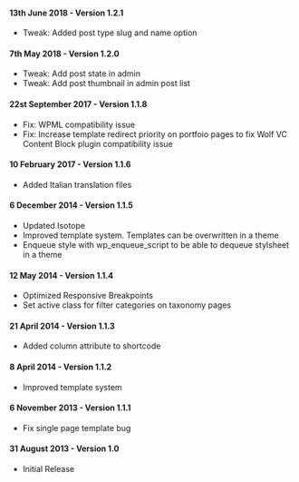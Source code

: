 #### 13th June 2018 - Version 1.2.1

* Tweak: Added post type slug and name option

#### 7th May 2018 - Version 1.2.0

* Tweak: Add post state in admin
* Tweak: Add post thumbnail in admin post list

#### 22st September 2017 - Version 1.1.8

* Fix: WPML compatibility issue
* Fix: Increase template redirect priority on portfoio pages to fix Wolf VC Content Block plugin compatibility issue

#### 10 February 2017 - Version 1.1.6

* Added Italian translation files

#### 6 December 2014 - Version 1.1.5
 
* Updated Isotope
* Improved template system. Templates can be overwritten in a theme
* Enqueue style with wp_enqueue_script to be able to dequeue stylsheet in a theme

#### 12 May 2014 - Version 1.1.4
 
* Optimized Responsive Breakpoints
* Set active class for filter categories on taxonomy pages

#### 21 April 2014 - Version 1.1.3 

* Added column attribute to shortcode

#### 8 April 2014 - Version 1.1.2 

* Improved template system

#### 6 November 2013 - Version 1.1.1 

* Fix single page template bug

#### 31 August 2013 - Version 1.0 

* Initial Release